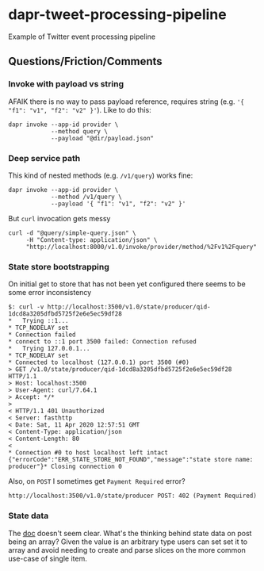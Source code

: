 # dapr-tweet-processing-pipeline

Example of Twitter event processing pipeline


## Questions/Friction/Comments

### Invoke with payload vs string

AFAIK there is no way to pass payload reference, requires string (e.g. `'{ "f1": "v1", "f2": "v2" }'`). Like to do this:

```shell
dapr invoke --app-id provider \
            --method query \
            --payload "@dir/payload.json"
```

### Deep service path

This kind of nested methods (e.g. `/v1/query`) works fine:

```shell
dapr invoke --app-id provider \
            --method /v1/query \
            --payload '{ "f1": "v1", "f2": "v2" }'
```

But `curl` invocation gets messy

```shell
curl -d "@query/simple-query.json" \
     -H "Content-type: application/json" \
     "http://localhost:8000/v1.0/invoke/provider/method/%2Fv1%2Fquery"
```

### State store bootstrapping

On initial get to store that has not been yet configured there seems to be some error inconsistency

```shell
$: curl -v http://localhost:3500/v1.0/state/producer/qid-1dcd8a3205dfbd5725f2e6e5ec59df28
*   Trying ::1...
* TCP_NODELAY set
* Connection failed
* connect to ::1 port 3500 failed: Connection refused
*   Trying 127.0.0.1...
* TCP_NODELAY set
* Connected to localhost (127.0.0.1) port 3500 (#0)
> GET /v1.0/state/producer/qid-1dcd8a3205dfbd5725f2e6e5ec59df28 HTTP/1.1
> Host: localhost:3500
> User-Agent: curl/7.64.1
> Accept: */*
>
< HTTP/1.1 401 Unauthorized
< Server: fasthttp
< Date: Sat, 11 Apr 2020 12:57:51 GMT
< Content-Type: application/json
< Content-Length: 80
<
* Connection #0 to host localhost left intact
{"errorCode":"ERR_STATE_STORE_NOT_FOUND","message":"state store name: producer"}* Closing connection 0
```

Also, on `POST` I sometimes get `Payment Required` error?

```shell
http://localhost:3500/v1.0/state/producer POST: 402 (Payment Required)
```

### State data

The [doc](https://github.com/dapr/docs/tree/master/howto/stateful-replicated-service) doesn't seem clear. What's the thinking behind state data on post being an array? Given the value is an arbitrary type users can set set it to array and avoid needing to create and parse slices on the more common use-case of single item.